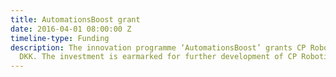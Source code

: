 ```yaml
---
title: AutomationsBoost grant
date: 2016-04-01 08:00:00 Z
timeline-type: Funding
description: The innovation programme ‘AutomationsBoost’ grants CP Robotics 900.000
  DKK. The investment is earmarked for further development of CP Robotics’ technology.
---
```



